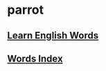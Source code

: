 # parrot

## [Learn English Words](https://nbviewer.jupyter.org/github/ruanhao/parrot/blob/master/learn-english-words.html)

## [Words Index](https://nbviewer.jupyter.org/github/ruanhao/parrot/blob/master/word_in_sentence_index.html)
